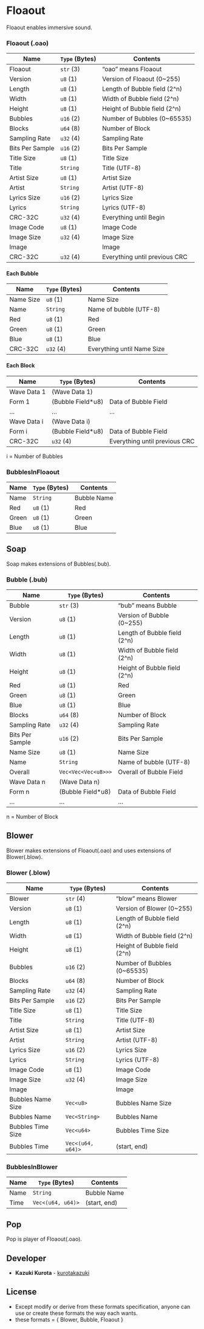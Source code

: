 # Floaout

Floaout enables immersive sound.

### Floaout (.oao)
| Name              | `Type` (Bytes)     | Contents                          |
| ----------------- | ------------------ | --------------------------------- |
| Floaout           | `str` (3)          | “oao” means Floaout               |
| Version           | `u8` (1)           | Version of Floaout (0~255)        |
| Length            | `u8` (1)           | Length of Bubble field (2^n)      |
| Width             | `u8` (1)           | Width of Bubble field (2^n)       |
| Height            | `u8` (1)           | Height of Bubble field (2^n)      |
| Bubbles           | `u16` (2)          | Number of Bubbles (0~65535)       |
| Blocks            | `u64` (8)          | Number of Block                   |
| Sampling Rate     | `u32` (4)          | Sampling Rate                     |
| Bits Per Sample   | `u16` (2)          | Bits Per Sample                   |
| Title Size        | `u8` (1)           | Title Size                        |
| Title             | `String`           | Title (UTF-8)                     |
| Artist Size       | `u8` (1)           | Artist Size                       |
| Artist            | `String`           | Artist (UTF-8)                    |
| Lyrics Size       | `u16` (2)          | Lyrics Size                       |
| Lyrics            | `String`           | Lyrics (UTF-8)                    |
| CRC-32C           | `u32` (4)          | Everything until Begin            |
| Image Code        | `u8` (1)           | Image Code                        |
| Image Size        | `u32` (4)          | Image Size                        |
| Image             |                    | Image                             |
| CRC-32C           | `u32` (4)          | Everything until previous CRC     |
#### Each Bubble
| Name              | `Type` (Bytes)     | Contents                          |
| ----------------- | ------------------ | --------------------------------- |
| Name Size         | `u8` (1)           | Name Size                         |
| Name              | `String`           | Name of bubble (UTF-8)            |
| Red               | `u8` (1)           | Red                               |
| Green             | `u8` (1)           | Green                             |
| Blue              | `u8` (1)           | Blue                              |
| CRC-32C           | `u32` (4)          | Everything until Name Size        |
#### Each Block
| Name              | `Type` (Bytes)     | Contents                          |
| ----------------- | ------------------ | --------------------------------- |
| Wave Data 1       | (Wave Data 1)      |                                   |
| Form 1            | (Bubble Field*u8)  | Data of Bubble Field              |
| …                 | …                  | …                                 |
| Wave Data i       | (Wave Data i)      |                                   |
| Form i            | (Bubble Field*u8)  | Data of Bubble Field              |
| CRC-32C           | `u32` (4)          | Everything until previous CRC     |

i = Number of Bubbles

### BubblesInFloaout
| Name              | `Type` (Bytes)     | Contents                          |
| ----------------- | ------------------ | --------------------------------- |
| Name              | `String`           | Bubble Name                       |
| Red               | `u8` (1)           | Red                               |
| Green             | `u8` (1)           | Green                             |
| Blue              | `u8` (1)           | Blue                              |

## Soap

Soap makes extensions of Bubbles(.bub).

### Bubble (.bub)
| Name             | `Type` (Bytes)       | Contents                          |
| -----------------| -------------------- | --------------------------------- |
| Bubble           | `str` (3)            | “bub” means Bubble                |
| Version          | `u8` (1)             | Version of Bubble (0~255)         |
| Length           | `u8` (1)             | Length of Bubble field (2^n)      |
| Width            | `u8` (1)             | Width of Bubble field (2^n)       |
| Height           | `u8` (1)             | Height of Bubble field (2^n)      |
| Red              | `u8` (1)             | Red                               |
| Green            | `u8` (1)             | Green                             |
| Blue             | `u8` (1)             | Blue                              |
| Blocks           | `u64` (8)            | Number of Block                   |
| Sampling Rate    | `u32` (4)            | Sampling Rate                     |
| Bits Per Sample  | `u16` (2)            | Bits Per Sample                   |
| Name Size        | `u8` (1)             | Name Size                         |
| Name             | `String`             | Name of bubble (UTF-8)            |
| Overall          | `Vec<Vec<Vec<u8>>>`  | Overall of Bubble Field           |
| Wave Data n      | (Wave Data n)        |                                   |
| Form n           | (Bubble Field*u8)    | Data of Bubble Field              |
| …                | …                    | …                                 |

n = Number of Block

## Blower

Blower makes extensions of Floaout(.oao) and uses extensions of Blower(.blow).

### Blower (.blow)
| Name              | `Type` (Bytes)     | Contents                          |
| ----------------- | ------------------ | --------------------------------- |
| Blower            | `str` (4)          | “blow” means Blower               |
| Version           | `u8` (1)           | Version of Blower (0~255)         |
| Length            | `u8` (1)           | Length of Bubble field (2^n)      |
| Width             | `u8` (1)           | Width of Bubble field (2^n)       |
| Height            | `u8` (1)           | Height of Bubble field (2^n)      |
| Bubbles           | `u16` (2)          | Number of Bubbles (0~65535)       |
| Blocks            | `u64` (8)          | Number of Block                   |
| Sampling Rate     | `u32` (4)          | Sampling Rate                     |
| Bits Per Sample   | `u16` (2)          | Bits Per Sample                   |
| Title Size        | `u8` (1)           | Title Size                        |
| Title             | `String`           | Title (UTF-8)                     |
| Artist Size       | `u8` (1)           | Artist Size                       |
| Artist            | `String`           | Artist (UTF-8)                    |
| Lyrics Size       | `u16` (2)          | Lyrics Size                       |
| Lyrics            | `String`           | Lyrics (UTF-8)                    |
| Image Code        | `u8` (1)           | Image Code                        |
| Image Size        | `u32` (4)          | Image Size                        |
| Image             |                    | Image                             |
| Bubbles Name Size | `Vec<u8>`          | Bubbles Name Size                 |
| Bubbles Name      | `Vec<String>`      | Bubbles Name                      |
| Bubbles Time Size | `Vec<u64>`         | Bubbles Time Size                 |
| Bubbles Time      | `Vec<(u64, u64)>`  | (start, end)                      |


### BubblesInBlower
| Name              | `Type` (Bytes)     | Contents                          |
| ----------------- | ------------------ | --------------------------------- |
| Name              | `String`           | Bubble Name                       |
| Time              | `Vec<(u64, u64)>`  | (start, end)                      |


## Pop

Pop is player of Floaout(.oao).


## Developer

* **Kazuki Kurota** - [kurotakazuki](https://github.com/kurotakazuki)


## License

- Except modify or derive from these formats specification, anyone can use or create these formats the way each wants.
- these formats = { Blower, Bubble, Floaout }
